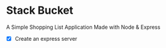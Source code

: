 # Stack Bucket

A Simple Shopping List Application Made with Node & Express

-   [x] Create an express server
